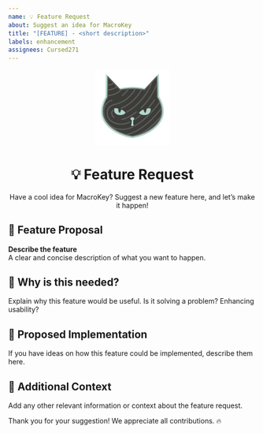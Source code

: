 ```yaml
---
name: 💡 Feature Request
about: Suggest an idea for MacroKey
title: "[FEATURE] - <short description>"
labels: enhancement
assignees: Cursed271
---
```


<div align="center">

  <p align="center"><img src="https://github.com/Cursed271/Cursed271/blob/main/Logo.png" width="30%"></a></p>
  <h1>💡 Feature Request</h1>
  
  <p>
    Have a cool idea for MacroKey? Suggest a new feature here, and let’s make it happen!
  </p>
  
</div>

## 🚀 Feature Proposal  

**Describe the feature**  
A clear and concise description of what you want to happen.

## 🤔 Why is this needed?  

Explain why this feature would be useful. Is it solving a problem? Enhancing usability?  

## 🎯 Proposed Implementation  

If you have ideas on how this feature could be implemented, describe them here.

## 📌 Additional Context  

Add any other relevant information or context about the feature request.  

Thank you for your suggestion! We appreciate all contributions. 🔥  